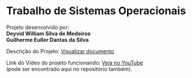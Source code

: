 # Trabalho de Sistemas Operacionais

Projeto desenvolvido por:<br>
<strong>Deyvid William Silva de Medeiros</strong><br>
<strong>Guilherme Euller Dantas da Silva</strong>

Descrição do Projeto: [Visualizar documento](Projeto_dos_Trens.pdf) <br>

Link do Vídeo do projeto funcionando: [Veja no YouTube](https://youtu.be/0O22vscXZMo) <br>
(pode ser encontrado aqui no repositório também).

